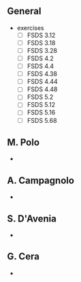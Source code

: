 ## General

* exercises
  * [ ] FSDS 3.12
  * [ ] FSDS 3.18
  * [ ] FSDS 3.28
  * [ ] FSDS 4.2
  * [ ] FSDS 4.4
  * [ ] FSDS 4.38
  * [ ] FSDS 4.44
  * [ ] FSDS 4.48
  * [ ] FSDS 5.2
  * [ ] FSDS 5.12
  * [ ] FSDS 5.16
  * [ ] FSDS 5.68

## M. Polo

* 

## A. Campagnolo

* 

## S. D'Avenia

* 

## G. Cera

* 
